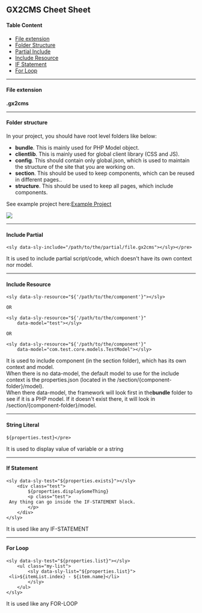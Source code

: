 <h2>GX2CMS Cheet Sheet</h2>
<h4>Table Content</h4>
<ul>
    <li><a href="#file-ext">File extension</a></li>
    <li><a href="#folder-structure">Folder Structure</a></li>
    <li><a href="#partial-include">Partial Include</a></li>
    <li><a href="#include-resource">Include Resource</a></li>
    <li><a href="#if-statement">IF Statement</a></li>
    <li><a href="#for-loop">For Loop</a></li>
</ul>
<hr />
<h4 id="file-ext">File extension</h4>
<p><b>.gx2cms</b></p>
<hr />
<h4 id="folder-structure">Folder structure</h4>
<p>In your project, you should have root level folders like below:</p>
<ul>
    <li><b>bundle</b>. This is mainly used for PHP Model object.</li>
    <li><b>clientlib</b>. This is mainly used for global client library (CSS and JS).</li>
    <li><b>config</b>. This should contain only global.json, which is used to maintain the structure of the site that you are working on.</li>
    <li><b>section</b>. This should be used to keep components, which can be reused in different pages..</li>
    <li><b>structure</b>. This should be used to keep all pages, which include components.</li>
</ul>
<p>See example project here:<a href="https://github.com/ezpizee/gx2cms/blob/master/dist/com_gx2cms.zip" target="_blank">Example Project</a></p>
<p><img class="width-300" src="/administrator/components/com_gx2cms/asset/images/folder-structure.png" /></p>
<hr />
<h4 id="partial-include">Include Partial</h4>

```
<sly data-sly-include="/path/to/the/partial/file.gx2cms"></sly></pre>
```

<p>It is used to include partial script/code, which doesn't have its own context nor model.</p>
<hr />
<h4 id="include-resource">Include Resource</h4>

```
<sly data-sly-resource="${'/path/to/the/component'}"></sly>

OR

<sly data-sly-resource="${'/path/to/the/component'}"
    data-model="test"></sly>

OR

<sly data-sly-resource="${'/path/to/the/component'}"
    data-model="com.test.core.models.TestModel"></sly>
```

<p>
     It is used to include component (in the section folder), which has its own context and model.
    <br />
     When there is no data-model, the default model to use for the include context is the
     properties.json (located in the /section/{component-folder}/model).
    <br />
     When there data-model, the framework will look first in the<b>bundle</b> folder to see if it is a PHP model.
     If it doesn't exist there, it will look in /section/{component-folder}/model.
</p>
<hr />
<h4 id="string-literal">String Literal</h4>

```
${properties.test}</pre>
```

<p>It is used to display value of variable or a string</p>
<hr />
<h4 id="if-statement">If Statement</h4>

```
<sly data-sly-test="${properties.exists}"></sly>
    <div class="test">
        ${properties.displaySomeThing}
        <p class="test">
 Any thing can go inside the IF-STATEMENT block.
        </p>
    </div>
</sly>
```
<p>It is used like any IF-STATEMENT</p>
<hr />
<h4 id="for-loop">For Loop</h4>

```
<sly data-sly-test="${properties.list}"></sly>
    <ul class="my-list">
        <sly data-sly-list="${properties.list}">
 <li>${itemList.index} - ${item.name}</li>
        </sly>
    </ul>
</sly>
```
<p>It is used like any FOR-LOOP</p>